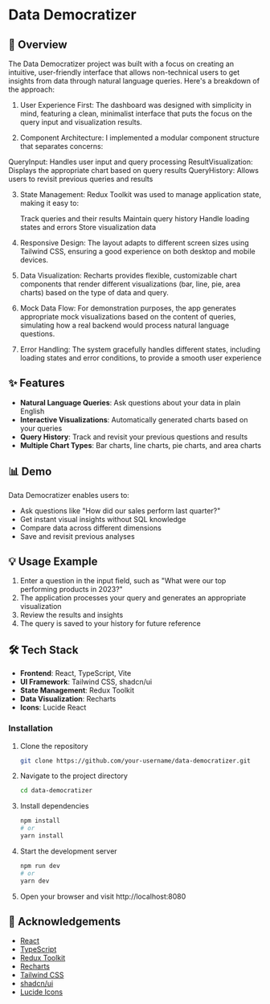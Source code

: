 
# Data Democratizer

## 🚀 Overview

The Data Democratizer project was built with a focus on creating an intuitive, user-friendly interface that allows non-technical users to get insights from data through natural language queries. Here's a breakdown of the approach:

1. User Experience First: The dashboard was designed with simplicity in mind, featuring a clean, minimalist interface that puts the focus on the query input and visualization results.

2. Component Architecture: I implemented a modular component structure that separates concerns:

  QueryInput: Handles user input and query processing
  ResultVisualization: Displays the appropriate chart based on query results
  QueryHistory: Allows users to revisit previous queries and results

3. State Management: Redux Toolkit was used to manage application state, making it easy to:

   Track queries and their results
   Maintain query history
   Handle loading states and errors
   Store visualization data
   
4. Responsive Design: The layout adapts to different screen sizes using Tailwind CSS, ensuring a good experience on both desktop and mobile devices.

5. Data Visualization: Recharts provides flexible, customizable chart components that render different visualizations (bar, line, pie, area charts) based on the type of data and query.

6. Mock Data Flow: For demonstration purposes, the app generates appropriate mock visualizations based on the content of queries, simulating how a real backend would process natural language questions.

7. Error Handling: The system gracefully handles different states, including loading states and error conditions, to provide a smooth user experience


## ✨ Features

- **Natural Language Queries**: Ask questions about your data in plain English
- **Interactive Visualizations**: Automatically generated charts based on your queries
- **Query History**: Track and revisit your previous questions and results
- **Multiple Chart Types**: Bar charts, line charts, pie charts, and area charts



## 📊 Demo

Data Democratizer enables users to:
- Ask questions like "How did our sales perform last quarter?"
- Get instant visual insights without SQL knowledge
- Compare data across different dimensions
- Save and revisit previous analyses



## 💡 Usage Example

1. Enter a question in the input field, such as "What were our top performing products in 2023?"
2. The application processes your query and generates an appropriate visualization
3. Review the results and insights
4. The query is saved to your history for future reference



## 🛠️ Tech Stack

- **Frontend**: React, TypeScript, Vite
- **UI Framework**: Tailwind CSS, shadcn/ui
- **State Management**: Redux Toolkit
- **Data Visualization**: Recharts
- **Icons**: Lucide React

### Installation

1. Clone the repository
   ```bash
   git clone https://github.com/your-username/data-democratizer.git
   ```

2. Navigate to the project directory
   ```bash
   cd data-democratizer
   ```

3. Install dependencies
   ```bash
   npm install
   # or
   yarn install
   ```

4. Start the development server
   ```bash
   npm run dev
   # or
   yarn dev
   ```

5. Open your browser and visit http://localhost:8080



## 🙏 Acknowledgements

- [React](https://reactjs.org/)
- [TypeScript](https://www.typescriptlang.org/)
- [Redux Toolkit](https://redux-toolkit.js.org/)
- [Recharts](https://recharts.org/)
- [Tailwind CSS](https://tailwindcss.com/)
- [shadcn/ui](https://ui.shadcn.com/)
- [Lucide Icons](https://lucide.dev/)



